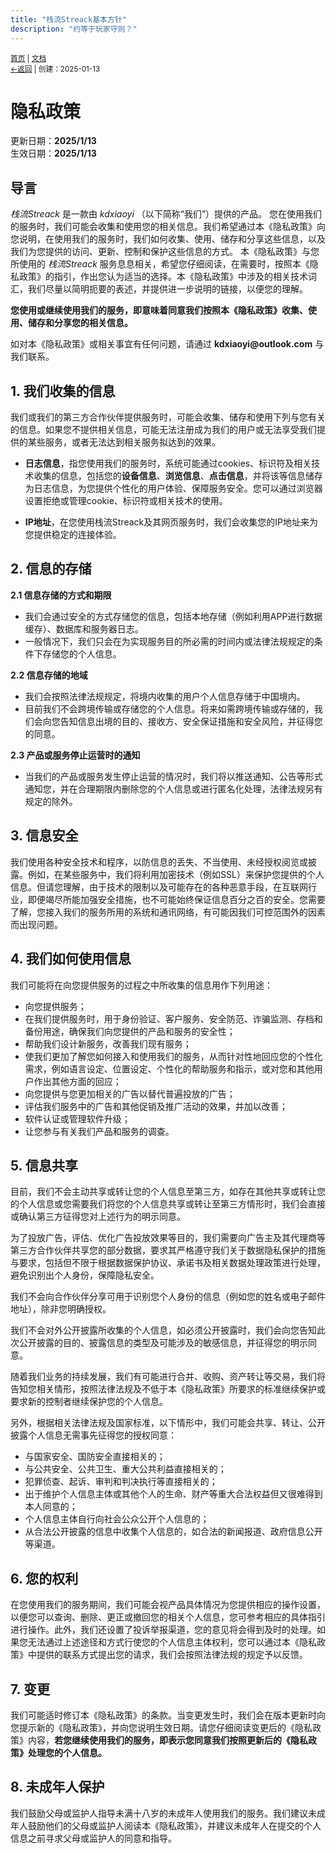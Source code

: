 ```yaml
---
title: "栈流Streack基本方针"
description: "约等于玩家守则？"
---
```

<small id="old_menu"><a href="/Streack/">首页</a> | <a href="/Streack/doc/">文档</a></small><br><small><a href="../">←返回</a> |
 创建：2025-01-13</small><br>

<h1>隐私政策</h1>
<div>更新日期：<strong>2025/1/13</strong></div>
<div>生效日期：<strong>2025/1/13</strong></div>
<h2>导言</h2>
<p>
  <i>栈流Streack</i> 是一款由 <i>kdxiaoyi</i> （以下简称“我们”）提供的产品。
  您在使用我们的服务时，我们可能会收集和使用您的相关信息。我们希望通过本《隐私政策》向您说明，在使用我们的服务时，我们如何收集、使用、储存和分享这些信息，以及我们为您提供的访问、更新、控制和保护这些信息的方式。
  本《隐私政策》与您所使用的 <i>栈流Streack</i> 服务息息相关，希望您仔细阅读，在需要时，按照本《隐私政策》的指引，作出您认为适当的选择。本《隐私政策》中涉及的相关技术词汇，我们尽量以简明扼要的表述，并提供进一步说明的链接，以便您的理解。
</p>
<p><strong>您使用或继续使用我们的服务，即意味着同意我们按照本《隐私政策》收集、使用、储存和分享您的相关信息。</strong></p>
<p>如对本《隐私政策》或相关事宜有任何问题，请通过 <strong>kdxiaoyi@outlook.com</strong> 与我们联系。</p>

<h2>1. 我们收集的信息</h2>
<p>我们或我们的第三方合作伙伴提供服务时，可能会收集、储存和使用下列与您有关的信息。如果您不提供相关信息，可能无法注册成为我们的用户或无法享受我们提供的某些服务，或者无法达到相关服务拟达到的效果。</p>

<ul>
    <li><strong>日志信息</strong>，指您使用我们的服务时，系统可能通过cookies、标识符及相关技术收集的信息，包括您的<strong>设备信息</strong>、<strong>浏览信息</strong>、<strong>点击信息</strong>，并将该等信息储存为日志信息，为您提供个性化的用户体验、保障服务安全。您可以通过浏览器设置拒绝或管理cookie、标识符或相关技术的使用。</li>
</ul>
<ul>
    <li><strong>IP地址</strong>，在您使用栈流Streack及其网页服务时，我们会收集您的IP地址来为您提供稳定的连接体验。</li>
</ul>

</ul>

<h2>2. 信息的存储</h2>
<strong>2.1 信息存储的方式和期限</strong>
<ul>
 <li>我们会通过安全的方式存储您的信息，包括本地存储（例如利用APP进行数据缓存）、数据库和服务器日志。</li>
 <li>一般情况下，我们只会在为实现服务目的所必需的时间内或法律法规规定的条件下存储您的个人信息。</li>
</ul>

<strong>2.2 信息存储的地域</strong>
<ul>
 <li>我们会按照法律法规规定，将境内收集的用户个人信息存储于中国境内。</li>
 <li>目前我们不会跨境传输或存储您的个人信息。将来如需跨境传输或存储的，我们会向您告知信息出境的目的、接收方、安全保证措施和安全风险，并征得您的同意。</li>
</ul>

<strong>2.3 产品或服务停止运营时的通知</strong>
<ul>
 <li>当我们的产品或服务发生停止运营的情况时，我们将以推送通知、公告等形式通知您，并在合理期限内删除您的个人信息或进行匿名化处理，法律法规另有规定的除外。</li>
</ul>

<h2>3. 信息安全</h2>
<p>
我们使用各种安全技术和程序，以防信息的丢失、不当使用、未经授权阅览或披露。例如，在某些服务中，我们将利用加密技术（例如SSL）来保护您提供的个人信息。但请您理解，由于技术的限制以及可能存在的各种恶意手段，在互联网行业，即便竭尽所能加强安全措施，也不可能始终保证信息百分之百的安全。您需要了解，您接入我们的服务所用的系统和通讯网络，有可能因我们可控范围外的因素而出现问题。
</p>

<h2>4. 我们如何使用信息</h2>
<p>我们可能将在向您提供服务的过程之中所收集的信息用作下列用途：</p>
<ul>
  <li>向您提供服务；</li>
  <li>在我们提供服务时，用于身份验证、客户服务、安全防范、诈骗监测、存档和备份用途，确保我们向您提供的产品和服务的安全性；</li>
  <li>帮助我们设计新服务，改善我们现有服务；</li>
  <li>使我们更加了解您如何接入和使用我们的服务，从而针对性地回应您的个性化需求，例如语言设定、位置设定、个性化的帮助服务和指示，或对您和其他用户作出其他方面的回应；</li>
  <li>向您提供与您更加相关的广告以替代普遍投放的广告；</li>
  <li>评估我们服务中的广告和其他促销及推广活动的效果，并加以改善；</li>
  <li>软件认证或管理软件升级；</li>
  <li>让您参与有关我们产品和服务的调查。</li>
</ul>

<h2>5. 信息共享</h2>
<p>
目前，我们不会主动共享或转让您的个人信息至第三方，如存在其他共享或转让您的个人信息或您需要我们将您的个人信息共享或转让至第三方情形时，我们会直接或确认第三方征得您对上述行为的明示同意。
</p>
<p>
为了投放广告，评估、优化广告投放效果等目的，我们需要向广告主及其代理商等第三方合作伙伴共享您的部分数据，要求其严格遵守我们关于数据隐私保护的措施与要求，包括但不限于根据数据保护协议、承诺书及相关数据处理政策进行处理，避免识别出个人身份，保障隐私安全。
</p>
<p>
我们不会向合作伙伴分享可用于识别您个人身份的信息（例如您的姓名或电子邮件地址），除非您明确授权。
</p>
<p>
我们不会对外公开披露所收集的个人信息，如必须公开披露时，我们会向您告知此次公开披露的目的、披露信息的类型及可能涉及的敏感信息，并征得您的明示同意。
</p>
<p>
随着我们业务的持续发展，我们有可能进行合并、收购、资产转让等交易，我们将告知您相关情形，按照法律法规及不低于本《隐私政策》所要求的标准继续保护或要求新的控制者继续保护您的个人信息。
</p>
<p>
另外，根据相关法律法规及国家标准，以下情形中，我们可能会共享、转让、公开披露个人信息无需事先征得您的授权同意：
</p>
<ul>
  <li>与国家安全、国防安全直接相关的；</li>
  <li>与公共安全、公共卫生、重大公共利益直接相关的；</li>
  <li>犯罪侦查、起诉、审判和判决执行等直接相关的；</li>
  <li>出于维护个人信息主体或其他个人的生命、财产等重大合法权益但又很难得到本人同意的；</li>
  <li>个人信息主体自行向社会公众公开个人信息的；</li>
  <li>从合法公开披露的信息中收集个人信息的，如合法的新闻报道、政府信息公开等渠道。</li>
</ul>

<h2>6. 您的权利</h2>
<p>
在您使用我们的服务期间，我们可能会视产品具体情况为您提供相应的操作设置，以便您可以查询、删除、更正或撤回您的相关个人信息，您可参考相应的具体指引进行操作。此外，我们还设置了投诉举报渠道，您的意见将会得到及时的处理。如果您无法通过上述途径和方式行使您的个人信息主体权利，您可以通过本《隐私政策》中提供的联系方式提出您的请求，我们会按照法律法规的规定予以反馈。
</p>


<h2>7. 变更</h2>
<p>
我们可能适时修订本《隐私政策》的条款。当变更发生时，我们会在版本更新时向您提示新的《隐私政策》，并向您说明生效日期。请您仔细阅读变更后的《隐私政策》内容，<strong>若您继续使用我们的服务，即表示您同意我们按照更新后的《隐私政策》处理您的个人信息。</strong>
</p>

<h2>8. 未成年人保护</h2>
<p>
我们鼓励父母或监护人指导未满十八岁的未成年人使用我们的服务。我们建议未成年人鼓励他们的父母或监护人阅读本《隐私政策》，并建议未成年人在提交的个人信息之前寻求父母或监护人的同意和指导。
</p>


<script src="https://rs.kdxiaoyi.top/res/scripts/js/sober.min.js"></script><script src="https://kdxiaoyi.top/Streack/page/pmd-reRender.min.js"></script>